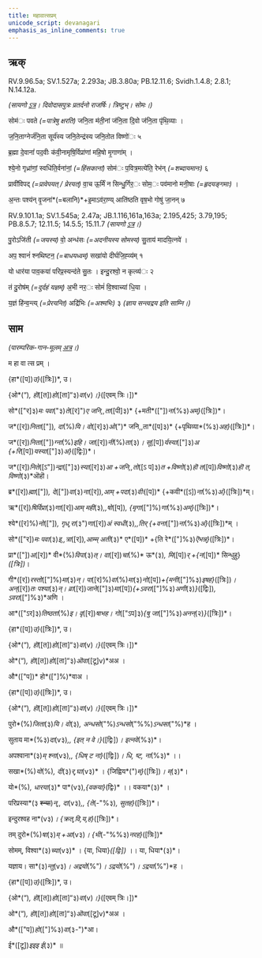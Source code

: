 ```yaml
---
title: महावात्सप्रम्  
unicode_script: devanagari  
emphasis_as_inline_comments: true
---   
```


## ऋक्

RV.9.96.5a; SV.1.527a; 2.293a; JB.3.80a; PB.12.11.6; Svidh.1.4.8; 2.8.1; N.14.12a.

*(सायणो [ऽत्र](https://archive.org/stream/RgVedaWithSayanasCommentaryPart4/rv_sayanabhasya_part4%23page/n303/mode/2up&sa=D&ust=1542425956294000)। दिवोदासपुत्रः प्रतर्दनो राजर्षिः। त्रिष्टुभ्। सोमः।)*

सोम॑ः पवते *(=पात्रेषु क्षरति)* जनि॒ता म॑ती॒नां ज॑नि॒ता दि॒वो ज॑नि॒ता पृ॑थि॒व्याः ।

ज॒नि॒ताग्नेर्ज॑नि॒ता सूर्य॑स्य जनि॒तेन्द्र॑स्य जनि॒तोत विष्णो॑ः ५

ब्र॒ह्मा दे॒वानां॑ पद॒वीः क॑वी॒नामृषि॒र्विप्रा॑णां महि॒षो मृ॒गाणा॑म् ।

श्ये॒नो गृध्रा॑णां॒ स्वधि॑ति॒र्वना॑नां॒ *(=हिंसकानां)* सोम॑ः प॒वित्र॒मत्ये॑ति॒ रेभ॑न् *(=शब्दायमानः)* ६

प्रावी॑विपद् *(=प्रावेपयत् / प्रेरयत्)* वा॒च ऊ॒र्मिं न सिन्धु॒र्गिर॒ः सोम॒ः पव॑मानो मनी॒षाः *(=हृदयङ्गमाः)* ।

अ॒न्तः पश्य॑न् वृ॒जना॑*(=बलानि)*+इ॒माऽव॑रा॒ण्य् आति॑ष्ठति वृष॒भो गोषु॑ जा॒नन् ७

RV.9.101.1a; SV.1.545a; 2.47a; JB.1.116,161a,163a; 2.195,425; 3.79,195; PB.8.5.7; 12.11.5; 14.5.5; 15.11.7 *(सायणो [ऽत्र](https://archive.org/stream/RgVedaWithSayanasCommentaryPart4/rv_sayanabhasya_part4%23page/n339/mode/2up&sa=D&ust=1542425956295000)।)*

पु॒रोऽजि॑ती *(=जयस्य)* वो॒ अन्ध॑सः *(=अदनीयस्य सोमस्य)* सु॒ताय॑ मादयि॒त्नवे॑ ।

अप॒ श्वानं॑ श्नथिष्टन॒ *(=बाधयध्वम्)* सखा॑यो दीर्घजि॒ह्व्य॑म् १

यो धार॑या पाव॒कया॑ परिप्र॒स्यन्द॑ते सु॒तः । इन्दु॒रश्वो॒ न कृत्व्य॑ः २

तं दु॒रोष॑म् *(=दुर्दहं यज्ञम्)* अ॒भी नर॒ः सोमं॑ वि॒श्वाच्या॑ धि॒या ।

य॒ज्ञं हि॑न्व॒न्त्य् *(=प्रेरयन्ति)* अद्रि॑भिः *(=अश्मभिः)* ३ *(ज्ञाय सन्त्वद्रय इति साम्नि।)*

## साम

*(पारम्परिक-गान-मूलम् [अत्र](https://sanskritdocuments.org/sites/pssramanujaswamy/AASHEERVACHANA%2520SAAMAANI.pdf&sa=D&ust=1542425956296000)।)*

म हा वा त्स प्रम् ।

{हा*([प])*उ}*([त्रिः])*,  उ।

{ओ*(“)*, हॊ*([त])*हो*([ता]“३)*वा*(v)*।}*([एवम् त्रिः।])*  
  
सो*(["र]३)*मः पवा*("३)*ते*([र]")*ए जनि,,ता*([पी]३)* {+मती*(["])*ना*(%३)*अम्}*([त्रिः])*।

ज*([र])*निता*(["])*, दा*(%)*यि। वो*([र]३)*ओ*(")* जनि,,ता*([प]३)* {+पृथिव्या*(%३)*अह}*([त्रिः])*।

ज*([र])*निता*(["])*ग्ना*(%)*इहि। जा*([र])*नी*(%)*ता*(३)*। सू*([प])*र्यस्या*(["]३)*अ {+रि*([प])*यस्या*(["]३)*अ}*([द्विः])*।

ज*([र])*निते*([ऽ"])*न्द्रा*(["]३)*स्या*([र]३)*आ +जनि,,तो*([ऽ प]३)*त +विष्णो*(३)*हॊ त*([प])*विष्णो*(३)*हॊ त, विष्णो*(३)*ऒहॊ।

ब्र*([र])*ह्मा*(["])*, दे*(["])*वा*(३)*ना*([र])*,आम् +पदा*(३)*वीः*([प])* {+कवी*([ऽ])*ना*(%३)*अं}*([त्रिः])*म्।

ऋ*([र])*षिर्विप्रा*(३)*णा*([र])*आम् मही*(३)*,,षो*([प])*, {मृगा*(["]%)*णा*(%३)*अम्}*([त्रिः])*।

श्ये*([र]%)*नो*(["])*, गृध्,रा*(३")*णा*([र])*अं स्वधी*(३)*,,तिर् {+वना*(["])*ना*(%३)*अं}*([त्रिः])*म् ।

सो*(["र])*मः पवा*(३)*इ,,त्रा*([र])*,आम्म् अती*(३)* ए*([प])* +{ति रे*(["]%३)*ऎभन्न्}*([त्रिः])*।

प्रा*(["])*अ*([र])* वी*(%)*विपा*(३)*त्। वा*([र])*चा*(%)* ऊ*(३)*, मि*([प])*र् +{न*([प])* सिन्धुहु}*([त्रिः])*।

गी*([र])*रस्तो*(["]%)*मा*(३)*न्। पा*([र]%)*वा*(%)*मा*(३)*नो*([प])*+{मनी*(["]%३)*इषह}*([त्रिः])*।  
अन्*([र])*तः पश्या*(३)*न्। व्रा*([र])*जाने*(["]३)*मा*([प])*{+ऽवरा*(["]%३)*अणी*(३)*}*([द्विः])*, ऽवरा*(["]%३)*अणि ।

आ*(["ऽर]३)*तिष्ठता*(%)*इ। वृ*([र])*षाभह। गो*(["ऽप]३)*{षु जा*(["]%३)*अनन्*(२)*}*([त्रिः])*।

{हा*([प])*उ}*([त्रिः])*,  उ।

{ओ*(“)*, हॊ*([त])*हो*([ता]“३)*वा*(v)*।}*([एवम् त्रिः।])*

ओ*(“)*, हॊ*([त])*हो*([ता]“३)*ऒवा*([टू]v)*अअ ।  

औ*(["प])* हो*(["]%)*वाअ ।

{हा*([प])*उ}*([त्रिः])*,  उ।

{ओ*(“)*, हॊ*([त])*हो*([ता]“३)*वा*(v)*।}*([एवम् त्रिः।])*

पुरो*(%)*जिता*(३)*यि। वो*(३)*, अन्धसो*("%)*ऽन्धसो*("%%)*ऽन्धसा*("%)*ह ।

सुताय मा*(%३)*दा*(v३)*,, {इत् न वे।}*([द्विः])*। इत्नवे*(%३)*।

अपश्वाना*(३)*म् श्ना*(v३)*,, {धिष् ट ना}*([द्विः])*। धि, ष्ट, ना*(%३)* ।।

सखा*(%)*यो*(%)*, दी*(३)*र्,घा*(v३)* । {जिह्विय*(")*म्}*([त्रिः])*। म्*(३)*।

यो*(%)*, धारया*(३)* पा*(v३)*,{वकया}*(द्विः)* ।। वकया*(३)* ।

परिप्रस्या*(३ ~~श्न्या~~)*न्,, दा*(v३)*,, {ते*(-"%३)*, सुतह}*([त्रिः])*।

इन्दुरश्वह ना*(v३)*। {क्रत्,वि,य,ह}*([त्रिः])*।

तम्  दुरो*(%)*षा*(३)*म् +आ*(v३)*। {भी*(-"%%३)*नरह}*([त्रिः])*

सोमम्, विश्वा*(३)*च्या*(v३)* । {या, धिया}*([द्विः])* ।। या, धिया*(३)*।

यज्ञाय। सा*(३)*न्तु*(v३)*। अद्रयो*(%")*। ऽद्रयो*(%")*। ऽद्रया*(%")*ह ।  

{हा*([प])*उ}*([त्रिः])*,  उ।

{ओ*(“)*, हॊ*([त])*हो*([ता]“३)*वा*(v)*।}*([एवम् त्रिः।])*

ओ*(“)*, हॊ*([त])*हो*([ता]“३)*ऒवा*([टू]v)*अअ ।  

औ*(["प])*हो*(["]%३)*वा*(३-")*आ।

ई*([टू])*इइइ ई*(३)* ॥